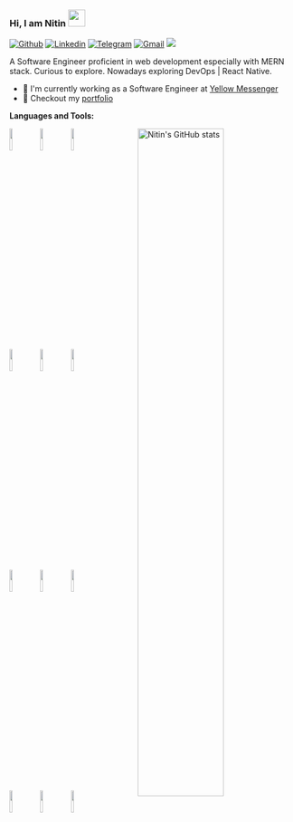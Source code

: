 ### Hi, I am Nitin <img src="https://raw.githubusercontent.com/MartinHeinz/MartinHeinz/master/wave.gif" width="30px">
[![Github](https://img.shields.io/badge/-Github-000?style=flat&logo=Github&logoColor=white)](https://github.com/sudonitin)
[![Linkedin](https://img.shields.io/badge/-LinkedIn-blue?style=flat&logo=Linkedin&logoColor=white)](https://www.linkedin.com/in/sudonitin/)
[![Telegram](https://img.shields.io/badge/-Telegram-blue?style=flat&logo=Telegram&logoColor=white)](https://t.me/sudonitin)
[![Gmail](https://img.shields.io/badge/-Gmail-c14438?style=flat&logo=Gmail&logoColor=white)](mailto:sahun5774@gmail.com)
![](https://komarev.com/ghpvc/?username=sudonitin&color=blue&style=flat-square&label=Profile+visitors)

A Software Engineer proficient in web development especially with MERN stack. Curious to explore. Nowadays exploring DevOps | React Native.


- 🏢 I'm currently working as a Software Engineer at [Yellow Messenger](https://github.com/newfangadmin/)
- 🎨 Checkout my [portfolio](https://sudonitin.netlify.com/)


**Languages and Tools:** 
<p>
  <a href="https://github.com/sudonitin">
    <img align="right" width="55%" src="https://github-readme-stats.vercel.app/api?username=sudonitin&show_icons=true&line_height=27&count_private=true&include_all_commits=true" alt="Nitin's GitHub stats"/>
</a>
  <code><img width="10%" src="https://www.vectorlogo.zone/logos/mongodb/mongodb-ar21.svg"></code>
  <code><img width="10%" src="https://www.vectorlogo.zone/logos/expressjs/expressjs-ar21.svg"></code>
  <code><img width="10%" src="https://www.vectorlogo.zone/logos/reactjs/reactjs-ar21.svg"></code>
  <br />
  <code><img width="10%" src="https://www.vectorlogo.zone/logos/nodejs/nodejs-ar21.svg"></code>
  <code><img width="10%" src="https://www.vectorlogo.zone/logos/netlify/netlify-ar21.svg"></code>
  <code><img width="10%" src="https://www.vectorlogo.zone/logos/python/python-ar21.svg"></code>
  <br />
  <code><img width="10%" src="https://www.vectorlogo.zone/logos/djangoproject/djangoproject-ar21.svg"></code>
  <code><img width="10%" src="https://www.vectorlogo.zone/logos/nginx/nginx-ar21.svg"></code>
  <code><img width="10%" src="https://www.vectorlogo.zone/logos/heroku/heroku-ar21.svg"></code>
  <br />
  <code><img width="10%" src="https://www.vectorlogo.zone/logos/digitalocean/digitalocean-ar21.svg"></code>
  <code><img width="10%" src="https://www.vectorlogo.zone/logos/npmjs/npmjs-ar21.svg"></code>
  <code><img width="10%" src="https://www.vectorlogo.zone/logos/git-scm/git-scm-ar21.svg"></code>
</p>


<!--
**sudonitin/sudonitin** is a ✨ _special_ ✨ repository because its `README.md` (this file) appears on your GitHub profile.

Here are some ideas to get you started:

- 🔭 I’m currently working on ...
- 🌱 I’m currently learning ...
- 👯 I’m looking to collaborate on ...
- 🤔 I’m looking for help with ...
- 💬 Ask me about ...
- 📫 How to reach me: ...
- 😄 Pronouns: ...
- ⚡ Fun fact: ...
-->
